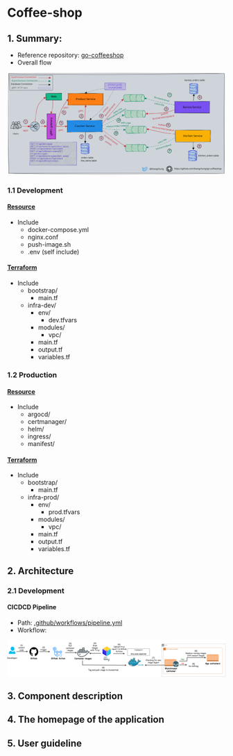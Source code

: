 # Coffee-shop
## 1. Summary: 
- Reference repository: [go-coffeeshop](https://github.com/thangchung/go-coffeeshop/tree/main)
- Overall flow

![overall-flow](/images/coffeeshop.svg)
### 1.1 Development
#### [Resource](/dev/)
- Include
    - docker-compose.yml
    - nginx.conf
    - push-image.sh
    - .env (self include)
#### [Terraform](/infra/)
- Include
    - bootstrap/
        - main.tf
    - infra-dev/
        - env/ 
            - dev.tfvars
        - modules/
            - vpc/
        - main.tf
        - output.tf
        - variables.tf
### 1.2 Production
#### [Resource](/prod/)
- Include
    - argocd/
    - certmanager/
    - helm/
    - ingress/
    - manifest/
#### [Terraform](/infra/)
- Include
    - bootstrap/
        - main.tf
    - infra-prod/
        - env/ 
            - prod.tfvars
        - modules/
            - vpc/
        - main.tf
        - output.tf
        - variables.tf

## 2. Architecture
### 2.1 Development
#### CICDCD Pipeline
- Path: [.github/workflows/pipeline.yml](.github/workflows/pipeline.yml)
- Workflow: 

![cicd-workflow](/images/cicd-dev-workflow.png)


## 3. Component description

## 4. The homepage of the application

## 5. User guideline
